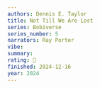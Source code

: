 ```yaml
---
authors: Dennis E. Taylor
title: Not Till We Are Lost
series: Bobiverse
series_number: 5
narrators: Ray Porter
vibe:
summary:
rating: 🤌
finished: 2024-12-16
year: 2024
---
```

